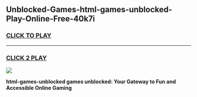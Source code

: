 
## Unblocked-Games-html-games-unblocked-Play-Online-Free-40k7i
<h3>
<a href="https://premium76.site?title=html-games-unblocked&ref=26A">CLICK TO PLAY</a></h3>
<hr>

<h3>
<a href="https://premium76.site?title=html-games-unblocked&ref=26A">CLICK 2 PLAY</a>
  
</h3>

<a href="https://premium76.site?title=html-games-unblocked&ref=26A"><img src="https://clearcache.store/games.png"></a>


**html-games-unblocked games unblocked: Your Gateway to Fun and Accessible Online Gaming**
